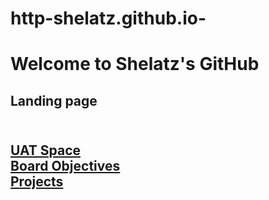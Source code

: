 # http-shelatz.github.io-
<head>

</head>
<h1>Welcome to Shelatz's GitHub</h1>
<body>
    <h2>Landing page<h2>
    <br>
        <a href="StartStopFinal.html">UAT Space</a><br>
        <a href="BoardOjectives.md">Board Objectives</a><br>
        <a href=""> Projects </a><br>  
   

